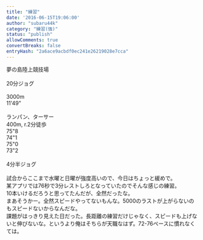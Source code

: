 ```yaml
---
title: "練習"
date: '2016-06-15T19:06:00'
author: "subaru44k"
category: "練習(強)"
status: "publish"
allowComments: true
convertBreaks: false
entryHash: "2a6ace9acbdf0ec241e26219028e7cca"
---
```

夢の島陸上競技場<br>
<br>
20分ジョグ<br>
<br>
3000m<br>
11&#39;49"<br>
<br>
ランパン、ターサー<br>
400m, r.2分徒歩<br>
75"8<br>
74"1<br>
75"0<br>
73"2<br>
<br>
4分半ジョグ<br>
<br>
試合からここまで水曜と日曜が強度高いので、今日はちょっと緩めで。<br>
某アプリでは76秒で3分レストしろとなっていたのでそんな感じの練習。<br>
10本いけるだろうと思ってたんだが、全然だったな。<br>
まあそうかー。全然スピードやってないもんな。5000のラストが上がらないのもスピードないからなんだな。<br>
課題がはっきり見えた日だった。長距離の練習だけじゃなく、スピードも上げないと伸びないな。というより俺はそちらが天職なはず。72-76ペースに慣れなくては。
